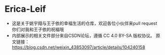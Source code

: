 # Erica-Leif
- 这是关于姚宇翔与王子依的幸福生活的仓库，欢迎各位小伙伴来pull request 你们对我和王子依的祝福哦
- 内部展示的相关文件部分来自CSDN论坛，遵循 CC 4.0 BY-SA 版权协议。
原文链接：https://blog.csdn.net/weixin_43853097/article/details/104240158
